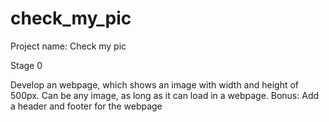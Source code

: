# check_my_pic

Project name: Check my pic

Stage 0

Develop an webpage, which shows an image with width and height of 500px. Can be any image, as long as it can load in a webpage.
Bonus: Add a header and footer for the webpage
